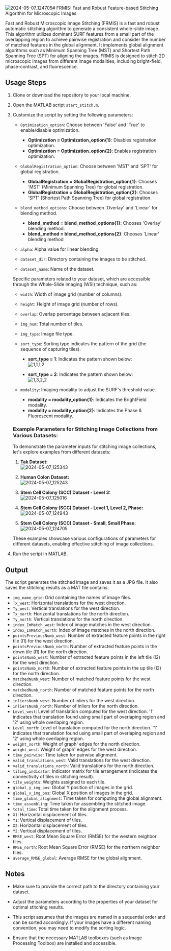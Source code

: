 ![2024-05-07_124705](https://github.com/labCOI/FRMIS/assets/60792530/4ba21cba-a7e0-4e4b-a80a-b34ecb53aaa6)# FRMIS: Fast and Robust Feature-based Stitching Algorithm for Microscopic Images

Fast and Robust Microscopic Image Stitching (FRMIS) is a fast and robust automatic stitching algorithm to generate a consistent whole-slide image. This algorithm utilizes dominant SURF features from a small part of the overlapping region to achieve pairwise registration and consider the number of matched features in the global alignment. It implements global alignment algorithms such as Minimum Spanning Tree (MST) and Shortest Path Spanning Tree (SPT) for aligning the images. FRMIS is designed to stitch 2D microscopic images from different image modalities, including bright-field, phase-contrast, and fluorescence. 

## Usage Steps

1. Clone or download the repository to your local machine.

2. Open the MATLAB script `start_stitch.m`.

3. Customize the script by setting the following parameters:
    
     - `Optimization_option`: Choose between 'False' and 'True' to enable/disable optimization.  
        - **Optimization = Optimization_option{1}**: Disables registration optimization.  
        - **Optimization = Optimization_option{2}**: Enables registration optimization.

    - `GlobalRegistration_option`: Choose between 'MST' and 'SPT' for global registration.  
        - **GlobalRegistration = GlobalRegistration_option{1}**: Chooses 'MST' (Minimum Spanning Tree) for global registration.  
        - **GlobalRegistration = GlobalRegistration_option{2}**: Chooses 'SPT' (Shortest Path Spanning Tree) for global registration.

    - `blend_method_options`: Choose between 'Overlay' and 'Linear' for blending method.  
       - **blend_method = blend_method_options{1}**: Chooses 'Overlay' blending method.  
       - **blend_method = blend_method_options{2}**: Chooses 'Linear' blending method
      
    - `alpha`: Alpha value for linear blending.
    
    - `dataset_dir`: Directory containing the images to be stitched.
    
    - `dataset_name`: Name of the dataset.
    
    Specific parameters related to your dataset, which are accessible through the Whole-Slide Imaging (WSI) technique, such as:
    - `width`: Width of image grid (number of columns).
    - `height`: Height of image grid (number of rows).
    - `overlap`: Overlap percentage between adjacent tiles.
    - `img_num`: Total number of tiles.
    - `img_type`: Image file type.
    - `sort_type`: Sorting type indicates the pattern of the grid (the sequence of capturing tiles).  
      - **sort_type = 1**: Indicates the pattern shown below:    
      ![1,1,1,2](https://github.com/labCOI/FRMIS/assets/60792530/642be80e-30ed-4553-a5ec-675348643044)

      - **sort_type = 2**: Indicates the pattern shown below:  
      ![1,3,2,2](https://github.com/labCOI/FRMIS/assets/60792530/f1720eb1-6854-40e2-9b38-7d04addd923c)

    - `modality`: Imaging modality to adjust the SURF's threshold value.     
      - **modality = modality_option{1}**: Indicates the BrightField modality.    
      - **modality = modality_option{2}**: Indicates the Phase & Fluorescent modality.  
   
    ### Example Parameters for Stitching Image Collections from Various Datasets:

    To demonstrate the parameter inputs for stitching image collections, let's explore examples from different datasets:  
    1. **Tak Dataset:**  
    ![2024-05-07_125343](https://github.com/labCOI/FRMIS/assets/60792530/30ba1a7c-2dd5-463d-a5e1-0215adad5d47)

    3. **Human Colon Dataset:**  
    ![2024-05-07_125243](https://github.com/labCOI/FRMIS/assets/60792530/23270228-2601-4298-93a1-c351051fb03d)
    5. **Stem Cell Colony (SCC) Dataset - Level 3:**   
    ![2024-05-07_125016](https://github.com/labCOI/FRMIS/assets/60792530/ed71518b-5a77-415d-9212-b90d983e0522)

    7. **Stem Cell Colony (SCC) Dataset - Level 1, Level 2, Phase:**    
    ![2024-05-07_124943](https://github.com/labCOI/FRMIS/assets/60792530/e6337287-4c21-4c7e-959f-4b238ba0d086)

    9. **Stem Cell Colony (SCC) Dataset - Small, Small Phase:**   
    ![2024-05-07_124705](https://github.com/labCOI/FRMIS/assets/60792530/8c440aa4-feac-498b-9079-37bd91531264)

     These examples showcase various configurations of parameters for different datasets, enabling effective stitching of image collections.
4. Run the script in MATLAB.

## Output

The script generates the stitched image and saves it as a JPG file. It also saves the stitching results as a MAT file contains:

- `img_name_grid`: Grid containing the names of image files.
- `Tx_west`: Horizontal translations for the west direction.
- `Ty_west`: Vertical translations for the west direction.
- `Tx_north`: Horizontal translations for the north direction.
- `Ty_north`: Vertical translations for the north direction.
- `index_ImMatch_west`: Index of image matches in the west direction.
- `index_ImMatch_north`: Index of image matches in the north direction.
- `pointsPreviousNumb_west`: Number of extracted feature points in the right tile (I1) for the west direction.
- `pointsPreviousNumb_north`: Number of extracted feature points in the down tile (I1) for the north direction.
- `pointsNumb_west`: Number of extracted feature points in the left tile (I2) for the west direction.
- `pointsNumb_north`: Number of extracted feature points in the up tile (I2) for the north direction.
- `matchedNumb_west`: Number of matched feature points for the west direction.
- `matchedNumb_north`: Number of matched feature points for the north direction.
- `inliersNumb_west`: Number of inliers for the west direction.
- `inliersNumb_north`: Number of inliers for the north direction.
- `Level_west`: Level of translation computed  for the west direction. '1' indicates that translation found using small part of overlaping region and '2' using whole overlaping region.
- `Level_north`: Level of translation computed for the north direction. '1' indicates that translation found using small part of overlaping region and '2' using whole overlaping region.
- `weight_north`: Weight of graph' edges for the north direction.
- `weight_west`: Weight of graph' edges for the west direction.
- `time_pairwise`: Time taken for pairwise alignment.
- `valid_translations_west`: Valid translations for the west direction.
- `valid_translations_north`: Valid translations for the north direction.
- `tiling_indicator`: Indicator matrix for tile arrangement (indicates the connectivity of tiles in stitching result).
- `tile_weights`: Weights assigned to each tile.
- `global_y_img_pos`: Global Y position of images in the grid.
- `global_x_img_pos`: Global X position of images in the grid.
- `time_global_alignment`: Time taken for computing the global alignment.
- `time_assembling`: Time taken for assembling the stitched image.
- `total_time`: Total time taken for the alignment process.
- `X1`: Horizontal displacement of tiles.
- `Y1`: Vertical displacement of tiles.
- `X2`: Horizontal displacement of tiles.
- `Y2`: Vertical displacement of tiles.
- `RMSE_west`: Root Mean Square Error (RMSE) for the western neighbor tiles.
- `RMSE_north`: Root Mean Square Error (RMSE) for the northern neighbor tiles.
- `average_RMSE_global`: Average RMSE for the global alignment.

## Notes

- Make sure to provide the correct path to the directory containing your dataset.

- Adjust the parameters according to the properties of your dataset for optimal stitching results.

- This script assumes that the images are named in a sequential order and can be sorted accordingly. If your images have a different naming convention, you may need to modify the sorting logic.

- Ensure that the necessary MATLAB toolboxes (such as Image Processing Toolbox) are installed and accessible.


